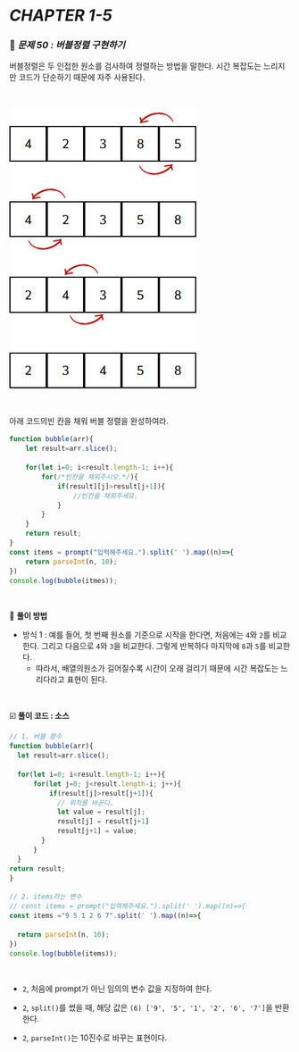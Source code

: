 # _CHAPTER 1-5_

###  :pencil: ***문제 50 :  버블정렬 구현하기***

버블정렬은 두 인접한 원소를 검사하여 정렬하는 방법을 말한다. 시간 복잡도는 느리지만 코드가 단순하기 때문에 자주 사용된다.

<br>

![1-5-050](https://github.com/ohtaekwon/TIL-JavaScript/blob/master/JEJU-CodingCamp/img/1-5_Q050.png?raw=true)

<br>

아래 코드의빈 칸을 채워 버블 정렬을 완성하여라.

```javascript
function bubble(arr){
    let result=arr.slice();
    
    for(let i=0; i<result.length-1; i++){
        for(/*빈칸을 채워주시오.*/){
            if(result][j]>result[j+1]){
            	//빈칸을 채워주세요.
        	}
        }
    }
	return result;
}
const items = prompt("입력해주세요.").split(' ').map((n)=>{
    return parseInt(n, 10);
})
console.log(bubble(itmes));
```

<br>

:scroll: **풀이 방법**

- 방식 1 : 예를 들어, 첫 번째 원소를 기준으로 시작을 한다면, 처음에는 `4`와 `2`를 비교한다. 그리고 다음으로 `4`와 `3`을 비교한다. 그렇게 반복하다 마지막에 `8`과 `5`를 비교한다.
  - 따라서, 배열의원소가 길어질수록 시간이 오래 걸리기 때문에 시간 복잡도는 느리다라고 표현이 된다. 

<br>

:ballot_box_with_check: **풀이 코드  : 소스**

```javascript
// 1. 버블 함수
function bubble(arr){
  let result=arr.slice();
  
  for(let i=0; i<result.length-1; i++){
      for(let j=0; j<result.length-i; j++){
          if(result[j]>result[j+1]){
            // 위치를 바꾼다.
            let value = result[j];
            result[j] = result[j+1]
            result[j+1] = value;
        }
      }
  }
return result;
}

// 2. items라는 변수
// const items = prompt("입력해주세요.").split(' ').map((n)=>{
const items ="9 5 1 2 6 7".split(' ').map((n)=>{
  
  return parseInt(n, 10);
})
console.log(bubble(items));
```

<br>

- `2`, 처음에 prompt가 아닌 임의의 변수 값을 지정하여 한다. 
- `2`, `split()`를 썼을 때, 해당 값은 `(6) ['9', '5', '1', '2', '6', '7']`을 반환한다. 

- `2`, `parseInt()`는 10진수로 바꾸는 표현이다. 
